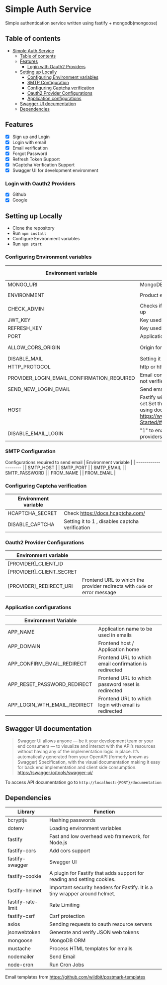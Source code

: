 ﻿# Simple Auth Service

Simple authentication service written using fastify + mongodb(mongoose)

## Table of contents

- [Simple Auth Service](#simple-auth-service)
  - [Table of contents](#table-of-contents)
  - [Features](#features)
    - [Login with Oauth2 Providers](#login-with-oauth2-providers)
  - [Setting up Locally](#setting-up-locally)
    - [Configuring Environment variables](#configuring-environment-variables)
    - [SMTP Configuration](#smtp-configuration)
    - [Configuring Captcha verification](#configuring-captcha-verification)
    - [Oauth2 Provider Configurations](#oauth2-provider-configurations)
    - [Application configurations](#application-configurations)
  - [Swagger UI documentation](#swagger-ui-documentation)
  - [Dependencies](#dependencies)

## Features

- [x] Sign up and Login
- [x] Login with email
- [x] Email verification
- [x] Forgot Password
- [x] Refresh Token Support
- [x] hCaptcha Verification Support
- [x] Swagger UI for development environment

### Login with Oauth2 Providers

- [x] Github
- [x] Google

## Setting up Locally

- Clone the repository
- Run `npm install`
- Configure Environment variables
- Run `npm start`

### Configuring Environment variables

| Environment variable                       |                                                                                                                                                                           | Default (If not configured)                                          |
| ------------------------------------------ | ------------------------------------------------------------------------------------------------------------------------------------------------------------------------- | -------------------------------------------------------------------- |
| MONGO_URI                                  | MongoDB URI                                                                                                                                                               | -                                                                    |
| ENVIRONMENT                                | Product environment                                                                                                                                                       | `keywords.DEVELOPMENT_ENV` . Check `configs.js`                      |
| CHECK_ADMIN                                | Checks if admin user exists when signing up                                                                                                                               | 1 (0 to skip check)                                                  |
| JWT_KEY                                    | Key used to sign JWT                                                                                                                                                      | -                                                                    |
| REFRESH_KEY                                | Key used to sign refresh token                                                                                                                                            | -                                                                    |
| PORT                                       | Application Port                                                                                                                                                          | 5000                                                                 |
| ALLOW_CORS_ORIGIN                          | Origin for Cors                                                                                                                                                           | Disables CORS if its not configured                                  |
| DISABLE_MAIL                               | Setting it to 1 , disables sending emails                                                                                                                                 | -                                                                    |
| HTTP_PROTOCOL                              | http or https                                                                                                                                                             | `request.protocol`                                                   |
| PROVIDER_LOGIN_EMAIL_CONFIRMATION_REQUIRED | Email confirmation required if the email is not verified in oauth provider account                                                                                        | true (0 to disable)                                                  |
| SEND_NEW_LOGIN_EMAIL                       | Send email alert if the user is logged in                                                                                                                                 | 0 (1 to send)                                                        |
| HOST                                       | Fastify will run on 127.0.0.1 if HOST not set.Set this to 0.0.0.0 when deploying using docker.Check https://www.fastify.io/docs/latest/Getting-Started/#your-first-server | Fastify will run the application in localhost (127.0.0.1) by default |
| DISABLE_EMAIL_LOGIN                        | "1" to enable login with only oauth providers                                                                                                                             | false                                                                |

### SMTP Configuration

Configurations required to send email
| Environment variable |
| -------------------- |
| SMTP_HOST            |
| SMTP_PORT            |
| SMTP_EMAIL           |
| SMTP_PASSWORD        |
| FROM_NAME            |
| FROM_EMAIL           |

### Configuring Captcha verification

| Environment variable |                                                 |
| -------------------- | ----------------------------------------------- |
| HCAPTCHA_SECRET      | Check https://docs.hcaptcha.com/                |
| DISABLE_CAPTCHA      | Setting it to 1 , disables captcha verification |

### Oauth2 Provider Configurations

| Environment variable      |                                                                           |
| ------------------------- | ------------------------------------------------------------------------- |
| [PROVIDER]\_CLIENT_ID     |                                                                           |
| [PROVIDER]\_CLIENT_SECRET |                                                                           |
| [PROVIDER]\_REDIRECT_URI  | Frontend URL to which the provider redirects with `code` or error message |

### Application configurations

| Environment Variable         |                                                        |
| ---------------------------- | ------------------------------------------------------ |
| APP_NAME                     | Application name to be used in emails                  |
| APP_DOMAIN                   | Frontend host / Application home                       |
| APP_CONFIRM_EMAIL_REDIRECT   | Frontend URL to which email confirmation is redirected |
| APP_RESET_PASSWORD_REDIRECT  | Frontend URL to which password reset is redirected     |
| APP_LOGIN_WTH_EMAIL_REDIRECT | Frontend URL to which login with email is redirected   |

## Swagger UI documentation

> Swagger UI allows anyone — be it your development team or your end consumers — to visualize and interact with the API’s resources without having any of the implementation logic in place. It’s automatically generated from your OpenAPI (formerly known as Swagger) Specification, with the visual documentation making it easy for back end implementation and client side consumption.
> https://swagger.io/tools/swagger-ui/

To access API documentation go to `http://localhost:{PORT}/documentation`

## Dependencies

| Library            | Function                                                                    |
| ------------------ | --------------------------------------------------------------------------- |
| bcryptjs           | Hashing passwords                                                           |
| dotenv             | Loading environment variables                                               |
| fastify            | Fast and low overhead web framework, for Node.js                            |
| fastify-cors       | Add cors support                                                            |
| fastify-swagger    | Swagger UI                                                                  |
| fastify-cookie     | A plugin for Fastify that adds support for reading and setting cookies.     |
| fastify-helmet     | Important security headers for Fastify. It is a tiny wrapper around helmet. |
| fastify-rate-limit | Rate Limiting                                                               |
| fastify-csrf       | Csrf protection                                                             |
| axios              | Sending requests to oauth resource servers                                  |
| jsonwebtoken       | Generate and verify JSON web tokens                                         |
| mongoose           | MongoDB ORM                                                                 |
| mustache           | Process HTML templates for emails                                           |
| nodemailer         | Send Email                                                                  |
| node-cron          | Run Cron Jobs                                                               |

Email templates from https://github.com/wildbit/postmark-templates
